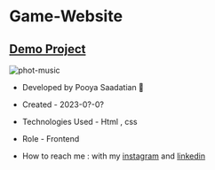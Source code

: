 # Game-Website

## [Demo Project](https://p-stn.github.io/Game-Website/)

![phot-music](![phot-game](https://github.com/p-stn/Game-Website/assets/63667741/c6cd7327-5102-4d33-b583-06642ae90b55))


- Developed by Pooya Saadatian 🤙

-  Created - 2023-0?-0?

- Technologies Used - Html , css  

- Role - Frontend

- How to reach me : with my [instagram](https://instagram.com/poya_saadatian) and [linkedin](https://linkedin.com/in/pooya-saadatian-35ab24278)
